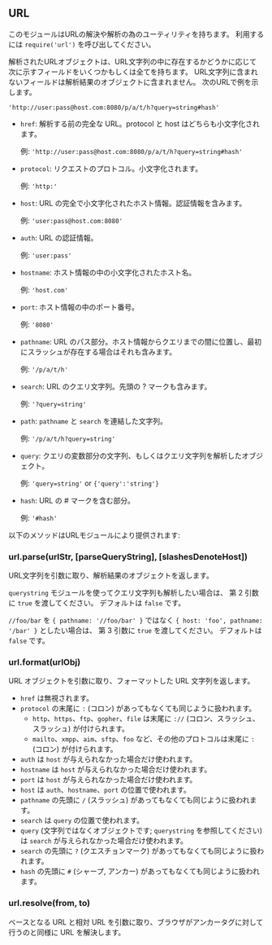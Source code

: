 ## URL

<!--

This module has utilities for URL resolution and parsing.
Call `require('url')` to use it.

-->
このモジュールはURLの解決や解析の為のユーティリティを持ちます。
利用するには `require('url')` を呼び出してください。

<!--

Parsed URL objects have some or all of the following fields, depending on
whether or not they exist in the URL string. Any parts that are not in the URL
string will not be in the parsed object. Examples are shown for the URL

-->
解析されたURLオブジェクトは、URL文字列の中に存在するかどうかに応じて
次に示すフィールドをいくつかもしくは全てを持ちます。
URL文字列に含まれないフィールドは解析結果のオブジェクトに含まれません。
次のURLで例を示します。

`'http://user:pass@host.com:8080/p/a/t/h?query=string#hash'`

<!--

* `href`: The full URL that was originally parsed. Both the protocol and host are lowercased.

  Example: `'http://user:pass@host.com:8080/p/a/t/h?query=string#hash'`
* `protocol`: The request protocol, lowercased.

  Example: `'http:'`
* `host`: The full lowercased host portion of the URL, including port and authentication information.

  Example: `'user:pass@host.com:8080'`
* `auth`: The authentication information portion of a URL.

  Example: `'user:pass'`
* `hostname`: Just the lowercased hostname portion of the host.

  Example: `'host.com'`
* `port`: The port number portion of the host.

  Example: `'8080'`
* `pathname`: The path section of the URL, that comes after the host and before the query, including the initial slash if present.

  Example: `'/p/a/t/h'`
* `search`: The 'query string' portion of the URL, including the leading question mark.

  Example: `'?query=string'`
* `path`: Concatenation of `pathname` and `search`.

  Example: `'/p/a/t/h?query=string'`
* `query`: Either the 'params' portion of the query string, or a querystring-parsed object.

  Example: `'query=string'` or `{'query':'string'}`
* `hash`: The 'fragment' portion of the URL including the pound-sign.

  Example: `'#hash'`

-->
* `href`: 解析する前の完全な URL。protocol と host はどちらも小文字化されます。
  
  例: `'http://user:pass@host.com:8080/p/a/t/h?query=string#hash'`
* `protocol`: リクエストのプロトコル。小文字化されます。
  
  例: `'http:'`
* `host`: URL の完全で小文字化されたホスト情報。認証情報を含みます。 
  
  例: `'user:pass@host.com:8080'`
* `auth`: URL の認証情報。
  
  例: `'user:pass'`
* `hostname`: ホスト情報の中の小文字化されたホスト名。

  例: `'host.com'`
* `port`: ホスト情報の中のポート番号。

  例: `'8080'`
* `pathname`: URL のパス部分。ホスト情報からクエリまでの間に位置し、最初にスラッシュが存在する場合はそれも含みます。

  例: `'/p/a/t/h'`
* `search`: URL のクエリ文字列。先頭の ? マークも含みます。

  例: `'?query=string'`
* `path`: `pathname` と `search` を連結した文字列。

  例: `'/p/a/t/h?query=string'`
* `query`: クエリの変数部分の文字列、もしくはクエリ文字列を解析したオブジェクト。

  例: `'query=string'` or `{'query':'string'}`
* `hash`: URL の # マークを含む部分。

  例: `'#hash'`

<!--

The following methods are provided by the URL module:

-->
以下のメソッドはURLモジュールにより提供されます:

### url.parse(urlStr, [parseQueryString], [slashesDenoteHost])

<!--

Take a URL string, and return an object.

Pass `true` as the second argument to also parse
the query string using the `querystring` module.
Defaults to `false`.

Pass `true` as the third argument to treat `//foo/bar` as
`{ host: 'foo', pathname: '/bar' }` rather than
`{ pathname: '//foo/bar' }`. Defaults to `false`.

-->
URL文字列を引数に取り、解析結果のオブジェクトを返します。

`querystring` モジュールを使ってクエリ文字列も解析したい場合は、
第 2 引数に `true` を渡してください。
デフォルトは `false` です。

`//foo/bar` を `{ pathname: '//foo/bar' }` ではなく
`{ host: 'foo', pathname: '/bar' }` としたい場合は、
第 3 引数に `true` を渡してください。
デフォルトは `false` です。

### url.format(urlObj)

<!--

Take a parsed URL object, and return a formatted URL string.

-->
URL オブジェクトを引数に取り、フォーマットした URL 文字列を返します。

<!--

* `href` will be ignored.
* `protocol`is treated the same with or without the trailing `:` (colon).
  * The protocols `http`, `https`, `ftp`, `gopher`, `file` will be postfixed with `://` (colon-slash-slash).
  * All other protocols `mailto`, `xmpp`, `aim`, `sftp`, `foo`, etc will be postfixed with `:` (colon)
* `auth` will only be used if `host` is absent.
* `hostname` will only be used if `host` is absent.
* `port` will only be used if `host` is absent.
* `host` will be used in place of `auth`, `hostname`, and `port`
* `pathname` is treated the same with or without the leading `/` (slash)
* `search` will be used in place of `query`
* `query` (object; see `querystring`) will only be used if `search` is absent.
* `search` is treated the same with or without the leading `?` (question mark)
* `hash` is treated the same with or without the leading `#` (pound sign, anchor)

-->
* `href` は無視されます。
* `protocol` の末尾に `:` (コロン) があってもなくても同じように扱われます。
  * `http`、`https`、`ftp`、`gopher`、`file` は末尾に `://` (コロン、スラッシュ、スラッシュ) が付けられます。
  * `mailto`、`xmpp`、`aim`、`sftp`、`foo` など、その他のプロトコルは末尾に `:` (コロン) が付けられます。
* `auth` は `host` が与えられなかった場合だけ使われます。
* `hostname` は `host` が与えられなかった場合だけ使われます。
* `port` は `host` が与えられなかった場合だけ使われます。
* `host` は `auth`、`hostname`、`port` の位置で使われます。
* `pathname` の先頭に `/` (スラッシュ) があってもなくても同じように扱われます。
* `search` は `query` の位置で使われます。
* `query` (文字列ではなくオブジェクトです; `querystring` を参照してください) は `search` が与えられなかった場合だけ使われます。
* `search` の先頭に `?` (クエスチョンマーク) があってもなくても同じように扱われます。
* `hash` の先頭に `#` (シャープ, アンカー) があってもなくても同じように扱われます。


### url.resolve(from, to)

<!--

Take a base URL, and a href URL, and resolve them as a browser would for an anchor tag.

-->
ベースとなる URL と相対 URL を引数に取り、ブラウザがアンカータグに対して行うのと同様に URL を解決します。
